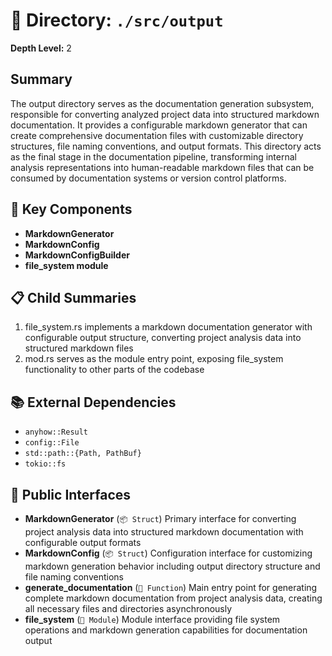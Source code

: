 # 📁 Directory: `./src/output`

**Depth Level:** 2

## Summary
The output directory serves as the documentation generation subsystem, responsible for converting analyzed project data into structured markdown documentation. It provides a configurable markdown generator that can create comprehensive documentation files with customizable directory structures, file naming conventions, and output formats. This directory acts as the final stage in the documentation pipeline, transforming internal analysis representations into human-readable markdown files that can be consumed by documentation systems or version control platforms.

## 🎯 Key Components
- **MarkdownGenerator**
- **MarkdownConfig**
- **MarkdownConfigBuilder**
- **file_system module**

## 📋 Child Summaries
1. file_system.rs implements a markdown documentation generator with configurable output structure, converting project analysis data into structured markdown files
2. mod.rs serves as the module entry point, exposing file_system functionality to other parts of the codebase

## 📚 External Dependencies
- `anyhow::Result`
- `config::File`
- `std::path::{Path, PathBuf}`
- `tokio::fs`

## 🔌 Public Interfaces
- **MarkdownGenerator** (`📦 Struct`)
  Primary interface for converting project analysis data into structured markdown documentation with configurable output formats
- **MarkdownConfig** (`📦 Struct`)
  Configuration interface for customizing markdown generation behavior including output directory structure and file naming conventions
- **generate_documentation** (`🔧 Function`)
  Main entry point for generating complete markdown documentation from project analysis data, creating all necessary files and directories asynchronously
- **file_system** (`📁 Module`)
  Module interface providing file system operations and markdown generation capabilities for documentation output
